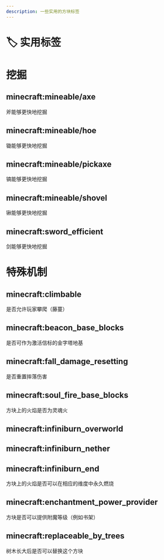 ```yaml
---
description: 一些实用的方块标签
---
```


# 🏷️ 实用标签

# 挖掘 <a href="#mining" id="mining"></a>

## minecraft:mineable/axe <a href="#minecraft-mineable-axe" id="minecraft-mineable-axe"></a>

斧能够更快地挖掘

## minecraft:mineable/hoe <a href="#minecraft-mineable-hoe" id="minecraft-mineable-hoe"></a>

锄能够更快地挖掘

## minecraft:mineable/pickaxe <a href="#minecraft-mineable-pickaxe" id="minecraft-mineable-pickaxe"></a>

镐能够更快地挖掘

## minecraft:mineable/shovel <a href="#minecraft-mineable-shovel" id="minecraft-mineable-shovel"></a>

锹能够更快地挖掘

## minecraft:sword\_efficient <a href="#minecraft-sword_efficient" id="minecraft-sword_efficient"></a>

剑能够更快地挖掘

# 特殊机制 <a href="#special-mechanism" id="special-mechanism"></a>

## minecraft:climbable <a href="#minecraft-climbable" id="minecraft-climbable"></a>

是否允许玩家攀爬（藤蔓）

## minecraft:beacon\_base\_blocks <a href="#minecraft-beacon_base_blocks" id="minecraft-beacon_base_blocks"></a>

是否可作为激活信标的金字塔地基

## minecraft:fall\_damage\_resetting <a href="#minecraft-fall_damage_resetting" id="minecraft-fall_damage_resetting"></a>

是否重置摔落伤害

## minecraft:soul\_fire\_base\_blocks <a href="#minecraft-soul_fire_base_blocks" id="minecraft-soul_fire_base_blocks"></a>

方块上的火焰是否为灵魂火

## minecraft:infiniburn\_overworld <a href="#minecraft-infiniburn_overworld" id="minecraft-infiniburn_overworld"></a>

## minecraft:infiniburn\_nether <a href="#minecraft-infiniburn_nether" id="minecraft-infiniburn_nether"></a>

## minecraft:infiniburn\_end <a href="#minecraft-infiniburn_end" id="minecraft-infiniburn_end"></a>

方块上的火焰是否可以在相应的维度中永久燃烧

## minecraft:enchantment\_power\_provider <a href="#minecraft-enchantment_power_provider" id="minecraft-enchantment_power_provider"></a>

方块是否可以提供附魔等级（例如书架）

## minecraft:replaceable\_by\_trees <a href="#minecraft-replaceable_by_trees" id="minecraft-replaceable_by_trees"></a>

树木长大后是否可以替换这个方块
